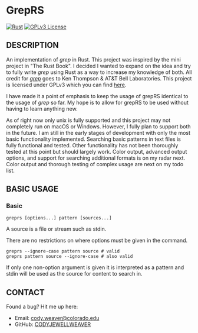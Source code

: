 # GrepRS

[![Rust](https://github.com/CODYJEWELLWEAVER/grepRS/actions/workflows/rust.yml/badge.svg)](https://github.com/CODYJEWELLWEAVER/grepRS/actions/workflows/rust.yml) [![GPLv3 License](https://img.shields.io/badge/License-GPL%20v3-blue.svg)](https://opensource.org/licenses/)

## DESCRIPTION

An implementation of _grep_ in Rust. This project was inspired by the mini project in "The Rust Book".
I decided I wanted to expand on the idea and try to fully write _grep_ using Rust as a way to
increase my knowledge of both. All credit for [_grep_](https://www.gnu.org/software/grep/manual/grep.html)
goes to Ken Thompson & AT&T Bell Laboratories. This project is licensed under GPLv3 which you can find
[here](https://www.gnu.org/licenses/gpl-3.0.en.html#license-text).

I have made it a point of emphasis to keep the usage of grepRS identical to the usage of _grep_ so far.
My hope is to allow for grepRS to be used without having to learn anything new.

As of right now only unix is fully supported and this project may not completely run on macOS or Windows. However,
I fully plan to support both in the future. I am still in the early stages of development with only the most basic
functionality implemented. Searching basic patterns in text files is fully functional and tested. Other functionality
has not been thoroughly tested at this point but should largely work. Color output, advanced output
options, and support for searching additional formats is on my radar next. Color output and thorough testing
of complex usage are next on my todo list.

## BASIC USAGE

### **Basic**

```text
greprs [options...] pattern [sources...]
```

A source is a file or stream such as stdin.

There are no restrictions on where options must be given in the command.

```text
greprs --ignore-case pattern source # valid
greprs pattern source --ignore-case # also valid
```

If only one non-option argument is given it is interpreted as a pattern
and stdin will be used as the source for content to search in.

## CONTACT

Found a bug? Hit me up here:

* Email: <cody.weaver@colorado.edu>
* GitHub: [CODYJEWELLWEAVER](https://github.com/CODYJEWELLWEAVER)
